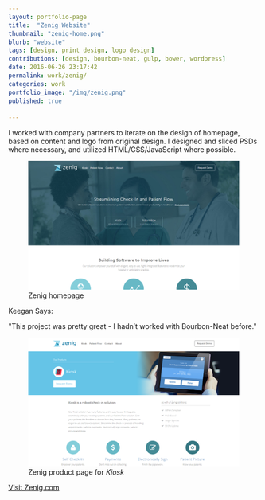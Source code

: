 ```yaml
---
layout: portfolio-page
title:  "Zenig Website"
thumbnail: "zenig-home.png"
blurb: "website"
tags: [design, print design, logo design]
contributions: [design, bourbon-neat, gulp, bower, wordpress]
date: 2016-06-26 23:17:42
permalink: work/zenig/
categories: work
portfolio_image: "/img/zenig.png"
published: true

---
```



I worked with company partners to iterate on the design of homepage, based on content and logo from original design. I designed and sliced PSDs where necessary, and utilized HTML/CSS/JavaScript where possible.

<figure class="portfolio-image bordered">
  <img src="/img/portfolio/misc/zenig-home.png" alt="Zenig homepage"/>
  <figcaption>Zenig homepage</figcaption>
</figure>

<div class="speech-bubb">
  <span class="title">Keegan Says:</span>
  <p>"This project was pretty great - I hadn’t
  worked with Bourbon-Neat before."</p>
</div>

<figure class="portfolio-image bordered">
  <img src="/img/portfolio/misc/zenig-product.png" alt="Zenig product page"/>
  <figcaption>Zenig product page for <em>Kiosk</em></figcaption>
</figure>

<a href="http://zenig.com" class="link-icon cta-link">Visit Zenig.com</a>
